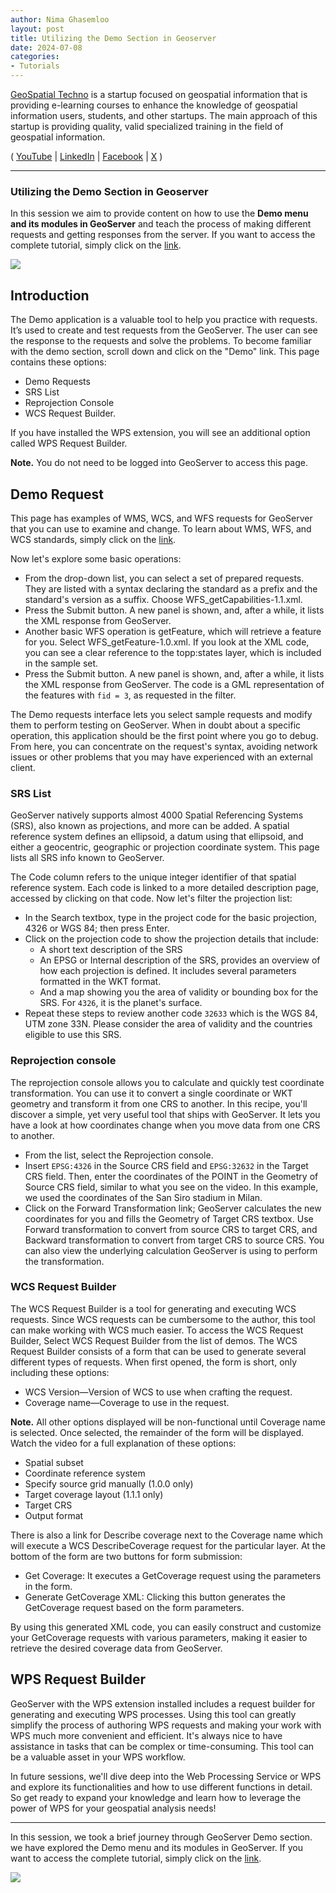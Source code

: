 ```yaml
---
author: Nima Ghasemloo
layout: post
title: Utilizing the Demo Section in Geoserver
date: 2024-07-08
categories:   
- Tutorials
---
```


[GeoSpatial Techno](https://www.youtube.com/@geospatialtechno) is a startup focused on geospatial information that is providing e-learning courses to enhance the knowledge of geospatial information users, students, and other startups. The main approach of this startup is providing quality, valid specialized training in the field of geospatial information.

( [YouTube](https://www.youtube.com/@geospatialtechno)
| [LinkedIn](https://www.linkedin.com/in/geospatialtechno)
| [Facebook](https://www.facebook.com/geospatialtechno)
| [X](https://twitter.com/geospatialtechn)
)

----

### Utilizing the Demo Section in Geoserver
In this session we aim to provide content on how to use the **Demo menu and its modules in GeoServer** and teach the process of making different requests and getting responses from the server. If you want to access the complete tutorial, simply click on the [link](https://youtu.be/3xKKI8irlQk).

[![](https://img.youtube.com/vi/3xKKI8irlQk/0.jpg)](https://www.youtube.com/watch?v=3xKKI8irlQk)

## Introduction
The Demo application is a valuable tool to help you practice with requests. It’s used to create and test requests from the GeoServer. The user can see the response to the requests and solve the problems. To become familiar with the demo section, scroll down and click on the "Demo" link. This page contains these options:
- Demo Requests
- SRS List
- Reprojection Console
- WCS Request Builder.

If you have installed the WPS extension, you will see an additional option called WPS Request Builder. 

**Note.** You do not need to be logged into GeoServer to access this page.

## Demo Request
This page has examples of WMS, WCS, and WFS requests for GeoServer that you can use to examine and change. To learn about WMS, WFS, and WCS standards, simply click on the [link](https://youtu.be/SYamRAKEj5E).

Now let's explore some basic operations:
- From the drop-down list, you can select a set of prepared requests. They are listed with a syntax declaring the standard as a prefix and the standard's version as a suffix. Choose WFS_getCapabilities-1.1.xml.
- Press the Submit button. A new panel is shown, and, after a while, it lists the XML response from GeoServer.
- Another basic WFS operation is getFeature, which will retrieve a feature for you. Select WFS_getFeature-1.0.xml. If you look at the XML code, you can see a clear reference to the topp:states layer, which is included in the sample set.
- Press the Submit button. A new panel is shown, and, after a while, it lists the XML response from GeoServer. The code is a GML representation of the features with `fid = 3`, as requested in the filter.

The Demo requests interface lets you select sample requests and modify them to perform testing on GeoServer. When in doubt about a specific operation, this application should be the first point where you go to debug. From here, you can concentrate on the request's syntax, avoiding network issues or other problems that you may have experienced with an external client.

### SRS List
GeoServer natively supports almost 4000 Spatial Referencing Systems (SRS), also known as projections, and more can be added. A spatial reference system defines an ellipsoid, a datum using that ellipsoid, and either a geocentric, geographic or projection coordinate system. This page lists all SRS info known to GeoServer.

The Code column refers to the unique integer identifier of that spatial reference system. Each code is linked to a more detailed description page, accessed by clicking on that code. Now let's filter the projection list:
- In the Search textbox, type in the project code for the basic projection, 4326 or WGS 84; then press Enter.
- Click on the projection code to show the projection details that include: 
  -  A short text description of the SRS
  -  An EPSG or Internal description of the SRS, provides an overview of how each projection is defined. It includes several parameters formatted in the WKT format.
  -  And a map showing you the area of validity or bounding box for the SRS. For `4326`, it is the planet's surface.
- Repeat these steps to review another code `32633` which is the WGS 84, UTM zone 33N. Please consider the area of validity and the countries eligible to use this SRS.

### Reprojection console
The reprojection console allows you to calculate and quickly test coordinate transformation. You can use it to convert a single coordinate or WKT geometry and transform it from one CRS to another.
In this recipe, you'll discover a simple, yet very useful tool that ships with GeoServer. It lets you have a look at how coordinates change when you move data from one CRS to another.
- From the list, select the Reprojection console.
- Insert `EPSG:4326` in the Source CRS field and `EPSG:32632` in the Target CRS field. Then, enter the coordinates of the POINT in the Geometry of Source CRS field, similar to what you see on the video. In this example, we used the coordinates of the San Siro stadium in Milan.
- Click on the Forward Transformation link; GeoServer calculates the new coordinates for you and fills the Geometry of Target CRS textbox.
Use Forward transformation to convert from source CRS to target CRS, and Backward transformation to convert from target CRS to source CRS. You can also view the underlying calculation GeoServer is using to perform the transformation.

### WCS Request Builder
The WCS Request Builder is a tool for generating and executing WCS requests. Since WCS requests can be cumbersome to the author, this tool can make working with WCS much easier. To access the WCS Request Builder, Select WCS Request Builder from the list of demos. The WCS Request Builder consists of a form that can be used to generate several different types of requests. When first opened, the form is short, only including these options:
- WCS Version—Version of WCS to use when crafting the request.
- Coverage name—Coverage to use in the request.

**Note.** All other options displayed will be non-functional until Coverage name is selected. Once selected, the remainder of the form will be displayed. Watch the video for a full explanation of these options: 
- Spatial subset
- Coordinate reference system
- Specify source grid manually (1.0.0 only)
- Target coverage layout (1.1.1 only)
- Target CRS
- Output format

There is also a link for Describe coverage next to the Coverage name which will execute a WCS DescribeCoverage request for the particular layer. At the bottom of the form are two buttons for form submission:
- Get Coverage: It executes a GetCoverage request using the parameters in the form.
- Generate GetCoverage XML: Clicking this button generates the GetCoverage request based on the form parameters.

By using this generated XML code, you can easily construct and customize your GetCoverage requests with various parameters, making it easier to retrieve the desired coverage data from GeoServer. 

## WPS Request Builder
GeoServer with the WPS extension installed includes a request builder for generating and executing WPS processes. Using this tool can greatly simplify the process of authoring WPS requests and making your work with WPS much more convenient and efficient. It's always nice to have assistance in tasks that can be complex or time-consuming. This tool can be a valuable asset in your WPS workflow.

In future sessions, we'll dive deep into the Web Processing Service or WPS and explore its functionalities and how to use different functions in detail. So get ready to expand your knowledge and learn how to leverage the power of WPS for your geospatial analysis needs!

----

In this session, we took a brief journey through GeoServer Demo section. we have explored the Demo menu and its modules in GeoServer. If you want to access the complete tutorial, simply click on the [link](https://youtu.be/3xKKI8irlQk).

[![](https://img.youtube.com/vi/3xKKI8irlQk/0.jpg)](https://www.youtube.com/watch?v=3xKKI8irlQk)